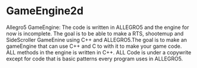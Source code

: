 # GameEngine2d
Allegro5 GameEngine: The code is written in ALLEGRO5 and the engine  for now is incomplete. The goal is to be able to make a RTS, shootemup and SideScroller
GameEnine using C++ and ALLEGRO5.The goal is to make an gameEngine that can use C++ and C to with it to make your game code. ALL methods in the engine is written in C++. ALL
Code is under a copywrite except for code that is basic patterns every program uses in ALLEGRO5.
